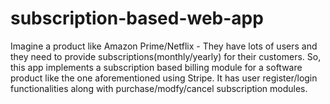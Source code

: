 # subscription-based-web-app
Imagine a product like Amazon Prime/Netflix - They have lots of users and they need to provide subscriptions(monthly/yearly) for their customers. So, this app implements a subscription based billing module for a software product like the one aforementioned using Stripe. It has user register/login functionalities along with purchase/modfy/cancel subscription modules.
